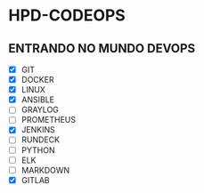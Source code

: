 # HPD-CODEOPS
## ENTRANDO NO MUNDO DEVOPS

- [x] GIT
- [x] DOCKER
- [x] LINUX
- [x] ANSIBLE
- [ ] GRAYLOG
- [ ] PROMETHEUS
- [x] JENKINS
- [ ] RUNDECK
- [ ] PYTHON
- [ ] ELK
- [ ] MARKDOWN
- [x] GITLAB
